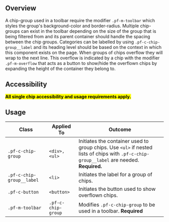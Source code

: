 ## Overview 

A chip-group used in a toolbar require the modifier `.pf-m-toolbar` which styles the group's background-color and border-radius. Multiple chip-groups can exist in the toolbar depending on the size of the group that is being filtered from and its parent container should handle the spacing between the chip groups. Categories can be labelled by using  `.pf-c-chip-group__label` and its heading level should be based on the context in which this component exists on the page. When groups of chips overflow they will wrap to the next line. This overflow is indicated by a chip with the modifier `.pf-m-overflow` that acts as a button to show/hide the overflown chips by expanding the height of the container they belong to.


## Accessibility

<mark>**All single chip accessibility and usage requirements apply.**</mark>

## Usage

| Class | Applied To | Outcome |
| -- | -- | -- |
| `.pf-c-chip-group` | `<div>, <ul>` | Initiates the container used to group chips. Use `<ul>` if nested lists of chips with `.pf-c-chip-group__label` are needed. **Required.** |
| `.pf-c-chip-group__label` | `<li>` | Initiates the label for a group of chips. |
| `.pf-c-button` | `<button>` | Initiates the button used to show overflown chips. |
| `.pf-m-toolbar` | `.pf-c-chip-group` | Modifies `.pf-c-chip-group` to be used in a toolbar. **Required** |